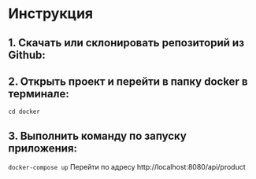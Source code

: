 # Инструкция
## 1. Скачать или склонировать репозиторий из Github:
## 2. Открыть проект и перейти в папку docker в терминале:
`cd docker`
## 3. Выполнить команду по запуску приложения:
`docker-compose up`
Перейти по адресу http://localhost:8080/api/product 

